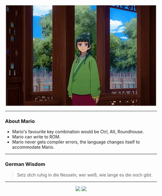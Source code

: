 <p align="center">
  <img src="assets/maomao.gif" />
</p>

---

### About Mario
- Mario's favourite key combination would be Ctrl, Alt, Roundhouse.
- Mario can write to ROM.
- Mario never gets compiler errors, the language changes itself to accommodate Mario.

---

### German Wisdom
> Setz dich ruhig in die Nesseln; wer weiß, wie lange es die noch gibt.

---

<p align="center">
  <a>
    <img height="180em" src="https://github-readme-stats-eight-theta.vercel.app/api?username=Torfkopp&show_icons=true&theme=dark&include_all_commits=true&count_private=true"/>
  </a>
  <a href="https://github.com/Torfkopp?tab=repositories">
    <img height="180em" src="https://github-readme-stats-eight-theta.vercel.app/api/top-langs/?username=torfkopp&layout=compact&theme=dark&langs_count=8&hide=java"/>
  </a>
</p>
